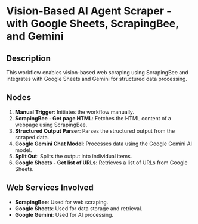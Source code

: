# Vision-Based AI Agent Scraper - with Google Sheets, ScrapingBee, and Gemini

## Description
This workflow enables vision-based web scraping using ScrapingBee and integrates with Google Sheets and Gemini for structured data processing.

## Nodes
1. **Manual Trigger**: Initiates the workflow manually.
2. **ScrapingBee - Get page HTML**: Fetches the HTML content of a webpage using ScrapingBee.
3. **Structured Output Parser**: Parses the structured output from the scraped data.
4. **Google Gemini Chat Model**: Processes data using the Google Gemini AI model.
5. **Split Out**: Splits the output into individual items.
6. **Google Sheets - Get list of URLs**: Retrieves a list of URLs from Google Sheets.

## Web Services Involved
- **ScrapingBee**: Used for web scraping.
- **Google Sheets**: Used for data storage and retrieval.
- **Google Gemini**: Used for AI processing.
